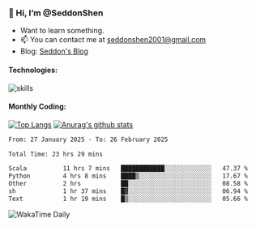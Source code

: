 ### 👋 Hi, I’m @SeddonShen
- Want to learn something.
- 📫 You can contact me at seddonshen2001@gmail.com
- Blog: [Seddon's Blog](https://seddonshen.github.io/)
#### Technologies:

![skills](https://skillicons.dev/icons?i=scala,js,html,css,bootstrap,jquery,c,cpp,cloudflare,django,docker,flask,git,github,githubactions,linux,latex,mysql,nodejs,ps,php,pr,py,raspberrypi,redis,unreal,v,vscode,vue,bash)

#### Monthly Coding:
[![Top Langs](https://github-readme-stats.vercel.app/api/top-langs?username=seddonshen&show_icons=true&locale=en&layout=compact&hide=html&langs_count=8)](https://github.com/SeddonShen/)
[![Anurag's github stats](https://github-readme-stats.vercel.app/api?username=SeddonShen&count_private=true&show_icons=true)](https://github.com/anuraghazra/github-readme-stats)
<!--START_SECTION:waka-->

```txt
From: 27 January 2025 - To: 26 February 2025

Total Time: 23 hrs 29 mins

Scala          11 hrs 7 mins   ████████████░░░░░░░░░░░░░   47.37 %
Python         4 hrs 8 mins    ████▒░░░░░░░░░░░░░░░░░░░░   17.67 %
Other          2 hrs           ██░░░░░░░░░░░░░░░░░░░░░░░   08.58 %
sh             1 hr 37 mins    █▓░░░░░░░░░░░░░░░░░░░░░░░   06.94 %
Text           1 hr 19 mins    █▒░░░░░░░░░░░░░░░░░░░░░░░   05.66 %
```

<!--END_SECTION:waka-->

![WakaTime Daily](https://wakatime.com/share/@seddon2001/61a7e342-5f12-4fea-bf92-1fac161e97d6.svg)
<!---
SeddonShen/SeddonShen is a ✨ special ✨ repository because its `README.md` (this file) appears on your GitHub profile.
You can click the Preview link to take a look at your changes.
--->
